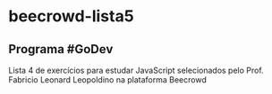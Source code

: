 <h1>beecrowd-lista5</h1>

<h2>Programa #GoDev</h2>

Lista 4 de exercícios para estudar JavaScript selecionados pelo Prof. Fabricio Leonard Leopoldino na plataforma Beecrowd 

